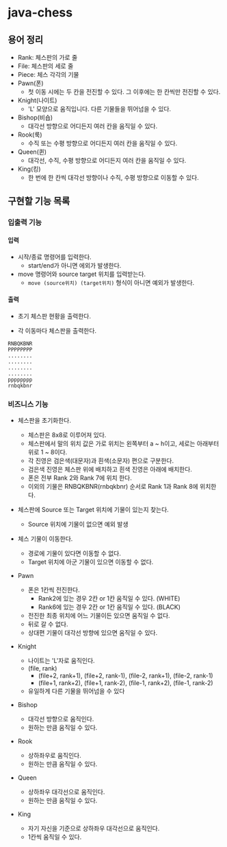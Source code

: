 # java-chess

## 용어 정리

- Rank: 체스판의 가로 줄
- File: 체스판의 세로 줄
- Piece: 체스 각각의 기물
- Pawn(폰)
    - 첫 이동 시에는 두 칸을 전진할 수 있다. 그 이후에는 한 칸씩만 전진할 수 있다.
- Knight(나이트)
    - 'L' 모양으로 움직입니다. 다른 기물들을 뛰어넘을 수 있다.
- Bishop(비숍)
    - 대각선 방향으로 어디든지 여러 칸을 움직일 수 있다.
- Rook(룩)
    - 수직 또는 수평 방향으로 어디든지 여러 칸을 움직일 수 있다.
- Queen(퀸)
    - 대각선, 수직, 수평 방향으로 어디든지 여러 칸을 움직일 수 있다.
- King(킹)
    - 한 번에 한 칸씩 대각선 방향이나 수직, 수평 방향으로 이동할 수 있다.

## 구현할 기능 목록

### 입출력 기능

#### 입력

- 시작/종료 명령어를 입력한다.
  - start/end가 아니면 에외가 발생한다.
- move 명령어와 source target 위치를 입력받는다.
  - `move (source위치) (target위치)` 형식이 아니면 예외가 발생한다.

#### 출력

- 초기 체스판 현황을 출력한다.

- 각 이동마다 체스판을 출력한다.
```text
RNBQKBNR
PPPPPPPP
........
........
........
........
pppppppp
rnbqkbnr
```

### 비즈니스 기능

- 체스판을 초기화한다.
    - 체스판은 8x8로 이루어져 있다.
    - 체스판에서 말의 위치 값은 가로 위치는 왼쪽부터 a ~ h이고, 세로는 아래부터 위로 1 ~ 8이다.
    - 각 진영은 검은색(대문자)과 흰색(소문자) 편으로 구분한다.
    - 검은색 진영은 체스판 위에 배치하고 흰색 진영은 아래에 배치한다.
    - 폰은 전부 Rank 2와 Rank 7에 위치 한다.
    - 이외의 기물은 RNBQKBNR(rnbqkbnr) 순서로 Rank 1과 Rank 8에 위치한다.


- 체스판에 Source 또는 Target 위치에 기물이 있는지 찾는다.
    - Source 위치에 기물이 없으면 예외 발생

- 체스 기물이 이동한다.
    - 경로에 기물이 있다면 이동할 수 없다.
    - Target 위치에 아군 기물이 있으면 이동할 수 없다.
- Pawn
    - 폰은 1칸씩 전진한다.
        - Rank2에 있는 경우 2칸 or 1칸 움직일 수 있다. (WHITE)
        - Rank6에 있는 경우 2칸 or 1칸 움직일 수 있다. (BLACK)
    - 전진한 최종 위치에 어느 기물이든 있으면 움직일 수 없다.
    - 뒤로 갈 수 없다.
    - 상대편 기물이 대각선 방향에 있으면 움직일 수 있다.
- Knight
    - 나이트는 'L'자로 움직인다.
    - (file, rank)
        - (file+2, rank+1), (file+2, rank-1), (file-2, rank+1), (file-2, rank-1)
        - (file+1, rank+2), (file+1, rank-2), (file-1, rank+2), (file-1, rank-2)
    - 유일하게 다른 기물을 뛰어넘을 수 있다
- Bishop
    - 대각선 방향으로 움직인다.
    - 원하는 만큼 움직일 수 있다.
- Rook
    - 상하좌우로 움직인다.
    - 원하는 만큼 움직일 수 있다.
- Queen
    - 상하좌우 대각선으로 움직인다.
    - 원하는 만큼 움직일 수 있다.
- King
    - 자기 자신을 기준으로 상하좌우 대각선으로 움직인다.
    - 1칸씩 움직일 수 있다.
